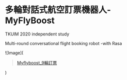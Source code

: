 # 多輪對話式航空訂票機器人-MyFlyBoost
 
TKUIM 2020 independent study  

Multi-round conversational flight booking robot -with Rasa  

![Image](<blockquote class="imgur-embed-pub" lang="en" data-id="a/3jVi0yI"  ><a href="//imgur.com/a/3jVi0yI">Myflyboost_9輪訂票</a></blockquote><script async src="//s.imgur.com/min/embed.js" charset="utf-8"></script>)




